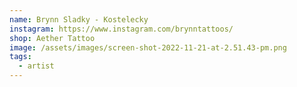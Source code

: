 ```yaml
---
name: Brynn Sladky - Kostelecky
instagram: https://www.instagram.com/brynntattoos/
shop: Aether Tattoo
image: /assets/images/screen-shot-2022-11-21-at-2.51.43-pm.png
tags:
  - artist
---
```

